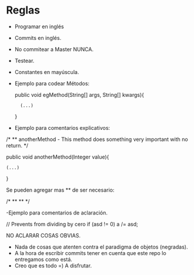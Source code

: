 Reglas
===

- Programar en inglés
- Commits en inglés.
- No commitear a Master NUNCA.
- Testear.
- Constantes en mayúscula.
- Ejemplo para codear Métodos:

  public void egMethod(String[] args, String[] kwargs){
  		
  		(...)
  
  }
  
- Ejemplo para comentarios explicativos:

/*
**	anotherMethod - This method does something very important with no return.
*/

public void anotherMethod(Integer value){
	
	(...)
	
}

Se pueden agregar mas ** de ser necesario:

/*
**
**
*/

-Ejemplo para comentarios de aclaración.

// Prevents from dividing by cero
if (asd != 0)
	a /= asd;
	
NO ACLARAR COSAS OBVIAS.

- Nada de cosas que atenten contra el paradigma de objetos (negradas).
- A la hora de escribir commits tener en cuenta que este repo lo entregamos como está.
- Creo que es todo =) A disfrutar.
